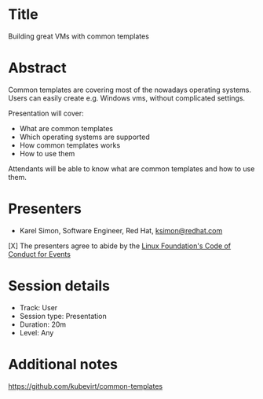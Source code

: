 # Title

Building great VMs with common templates

# Abstract

Common templates are covering most of the nowadays operating systems. 
Users can easily create e.g. Windows vms, without complicated settings. 

Presentation will cover:
- What are common templates
- Which operating systems are supported
- How common templates works
- How to use them

Attendants will be able to know what are common templates and how to use them.

# Presenters

- Karel Simon, Software Engineer, Red Hat, ksimon@redhat.com

[X] The presenters agree to abide by the
    [Linux Foundation's Code of Conduct for Events](https://events.linuxfoundation.org/about/code-of-conduct/)

# Session details

- Track: User
- Session type: Presentation
- Duration: 20m
- Level: Any

# Additional notes

https://github.com/kubevirt/common-templates

